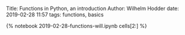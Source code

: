 Title: Functions in Python, an introduction
Author: Wilhelm Hodder
date: 2019-02-28 11:57
tags: functions, basics

{% notebook 2019-02-28-functions-will.ipynb cells[2:] %}